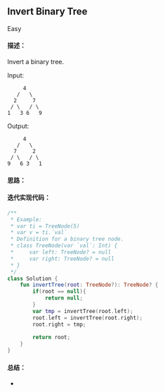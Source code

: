 ##  Invert Binary Tree
Easy

#### 描述： 
Invert a binary tree.

Input:
```
     4
   /   \
  2     7
 / \   / \
1   3 6   9
```
Output:
```
     4
   /   \
  7     2
 / \   / \
9   6 3   1
```

#### 思路：



#### 迭代实现代码：
``` kotlin
/**
 * Example:
 * var ti = TreeNode(5)
 * var v = ti.`val`
 * Definition for a binary tree node.
 * class TreeNode(var `val`: Int) {
 *     var left: TreeNode? = null
 *     var right: TreeNode? = null
 * }
 */
class Solution {
    fun invertTree(root: TreeNode?): TreeNode? {
        if(root == null){
            return null;
        }
        var tmp = invertTree(root.left);
        root.left = invertTree(root.right);
        root.right = tmp;
        
        return root;
    }
}
```

#### 总结：

- 


